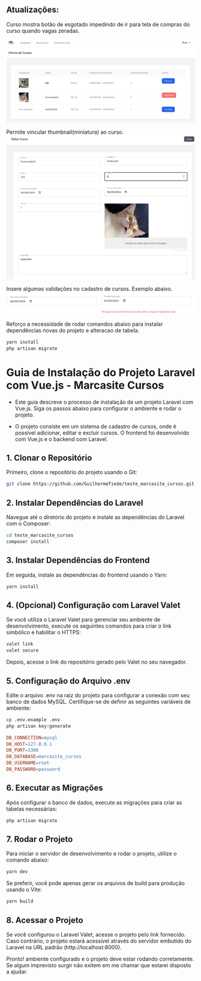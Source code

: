 
## Atualizações:
Curso mostra botão de esgotado impedindo de ir para tela de compras do curso quando vagas zeradas.

![img.png](img.png)

Permite vincular thumbnail(miniatura) ao curso.
![img_1.png](img_1.png)

Insere algumas validações no cadastro de cursos. Exemplo abaixo.
![img_2.png](img_2.png)

Reforço a necessidade de rodar comandos abaixo para instalar dependências novas do projeto e alteracao de tabela.
```bash
yarn install
php artisan migrate
```
# Guia de Instalação do Projeto Laravel com Vue.js - Marcasite Cursos 

+ Este guia descreve o processo de instalação de um projeto Laravel com Vue.js. Siga os passos abaixo para configurar o ambiente e rodar o projeto.

+ O projeto consiste em um sistema de cadastro de cursos, onde é possível adicionar, editar e excluir cursos. O frontend foi desenvolvido com Vue.js e o backend com Laravel.

## 1. Clonar o Repositório

Primeiro, clone o repositório do projeto usando o Git:

```bash
git clone https://github.com/GuilhermeTiede/teste_marcasite_cursos.git
```

## 2. Instalar Dependências do Laravel
Navegue até o diretório do projeto e instale as dependências do Laravel com o Composer:

```bash Copiar código
cd teste_marcasite_cursos
composer install
```
## 3. Instalar Dependências do Frontend
Em seguida, instale as dependências do frontend usando o Yarn:

```bash Copiar código
yarn install
```
## 4. (Opcional) Configuração com Laravel Valet
Se você utiliza o Laravel Valet para gerenciar seu ambiente de desenvolvimento, execute os seguintes comandos para criar o link simbólico e habilitar o HTTPS:

```bash Copiar código
valet link
valet secure
```
Depois, acesse o link do repositório gerado pelo Valet no seu navegador.

## 5. Configuração do Arquivo .env
Edite o arquivo .env na raiz do projeto para configurar a conexão com seu banco de dados
MySQL. Certifique-se de definir as seguintes variáveis de ambiente:
```bash Copiar código
cp .env.example .env
php artisan key:generate
```

```makefile Copiar código
DB_CONNECTION=mysql
DB_HOST=127.0.0.1
DB_PORT=3306
DB_DATABASE=marcasite_cursos
DB_USERNAME=root
DB_PASSWORD=password
```

## 6. Executar as Migrações
Após configurar o banco de dados, execute as migrações para criar as tabelas necessárias:

```bash Copiar código
php artisan migrate
```

## 7. Rodar o Projeto
Para iniciar o servidor de desenvolvimento e rodar o projeto, utilize o comando abaixo:

```bash Copiar código
yarn dev
```
Se preferir, você pode apenas gerar os arquivos de build para produção usando o Vite:

```bash Copiar código
yarn build
```
## 8. Acessar o Projeto
Se você configurou o Laravel Valet, acesse o projeto pelo link fornecido. Caso contrário, o projeto estará acessível através do servidor embutido do Laravel na URL padrão (http://localhost:8000).

Pronto! ambiente configurado e o projeto deve estar rodando corretamente.
Se algum imprevisto surgir não exitem em me chamar que estarei disposto a ajudar.


